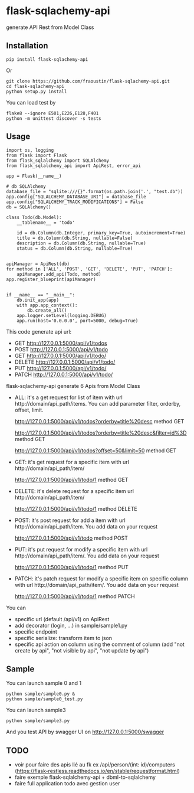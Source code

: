 # flask-sqlachemy-api

generate API Rest from Model Class


## Installation


    pip install flask-sqlachemy-api
        
Or

    git clone https://github.com/fraoustin/flask-sqlachemy-api.git
    cd flask-sqlachemy-api
    python setup.py install

You can load test by

    flake8 --ignore E501,E226,E128,F401
    python -m unittest discover -s tests


## Usage

    import os, logging
    from flask import Flask
    from flask_sqlalchemy import SQLAlchemy
    from flask_sqlalchemy_api import ApiRest, error_api

    app = Flask(__name__)

    # db SQLAlchemy
    database_file = "sqlite:///{}".format(os.path.join('.', "test.db"))
    app.config["SQLALCHEMY_DATABASE_URI"] = database_file
    app.config["SQLALCHEMY_TRACK_MODIFICATIONS"] = False
    db = SQLAlchemy() 

    class Todo(db.Model):
        __tablename__ = 'todo'

        id = db.Column(db.Integer, primary_key=True, autoincrement=True)
        title = db.Column(db.String, nullable=False)
        description = db.Column(db.String, nullable=True)
        status = db.Column(db.String, nullable=True)


    apiManager = ApiRest(db)
    for method in ['ALL', 'POST', 'GET', 'DELETE', 'PUT', 'PATCH']:
        apiManager.add_api(Todo, method)
    app.register_blueprint(apiManager)


    if __name__ == "__main__":
        db.init_app(app)
        with app.app_context():
            db.create_all()
        app.logger.setLevel(logging.DEBUG)
        app.run(host='0.0.0.0', port=5000, debug=True)

This code generate api url:

- GET http://127.0.0.1:5000/api/v1/todos
- POST http://127.0.0.1:5000/api/v1/todo
- GET http://127.0.0.1:5000/api/v1/todo/<id>
- DELETE http://127.0.0.1:5000/api/v1/todo/<id>
- PUT http://127.0.0.1:5000/api/v1/todo/<id>
- PATCH http://127.0.0.1:5000/api/v1/todo/<id>


flask-sqlachemy-api generate 6 Apis from Model Class

- ALL: it's a get request for list of item with url http://domain/api_path/items. You can add parameter filter, orderby, offset, limit.

    http://127.0.0.1:5000/api/v1/todos?orderby=title%20desc  method GET

    http://127.0.0.1:5000/api/v1/todos?orderby=title%20desc&filter=id%3D  method GET

    http://127.0.0.1:5000/api/v1/todos?offset=50&limit=50  method GET

- GET: it's get request for  a specific item with url http://domain/api_path/item/<id>

    http://127.0.0.1:5000/api/v1/todo/1 method GET

- DELETE: it's delete request for a specific item url http://domain/api_path/item/<id>

    http://127.0.0.1:5000/api/v1/todo/1  method DELETE

- POST: it's post request for add a item with url http://domain/api_path/item. You add data on your request

    http://127.0.0.1:5000/api/v1/todo  method POST

- PUT: it's put request for modify a specific item with url http://domain/api_path/item/<id>. You add data on your request

    http://127.0.0.1:5000/api/v1/todo/1  method PUT

- PATCH: it's patch request for modify a specific item on specific column with url http://domain/api_path/item/<id>. You add data on your request

    http://127.0.0.1:5000/api/v1/todo/1  method PATCH

You can 

- specific url (default /api/v1) on ApiRest
- add decorator (login, ...) in sample/sample1.py
- specific endpoint
- specific serialize: transform item to json
- specific api action on column using the comment of column (add "not create by api", "not visible by api", "not update by api")

## Sample

You can launch sample 0 and 1

    python sample/sample0.py &
    python sample/sample0_test.py

You can launch sample3

    python sample/sample3.py

And you test API by swagger UI on http://127.0.0.1:5000/swagger

## TODO

- voir pour faire des apis lié au fk ex /api/person/(int: id)/computers (https://flask-restless.readthedocs.io/en/stable/requestformat.html)
- faire exemple flask-sqlalchemy-api + dbml-to-sqlalchemy
- faire full application todo avec gestion user